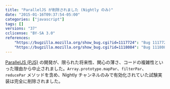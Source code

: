 ```yaml
---
title: "ParallelJS が削除されました (Nightly のみ)"
date: "2015-01-16T09:37:54-05:00"
categories: ["javascript"]
tags: []
versions: "37"
cclicense: "BY-SA 3.0"
references:
    "https://bugzilla.mozilla.org/show_bug.cgi?id=1117724": "Bug 1117724 – [meta] Remove PJS"
    "https://bugzilla.mozilla.org/show_bug.cgi?id=1118084": "Bug 1118084 – Remove self-hosted and user-exposed methods from PJS"
---
```

[ParallelJS (PJS)](http://wiki.ecmascript.org/doku.php?id=strawman:data_parallelism) の開発が、限られた将来性、関心の薄さ、コードの複雑性といった理由から中止されました。`Array.prototype.mapPar`、`filterPar`、`reducePar` メソッドを含め、Nightly チャンネルのみで有効化されていた試験実装は完全に削除されました。
